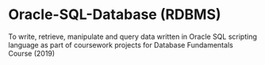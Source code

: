 # Oracle-SQL-Database (RDBMS)
To write, retrieve, manipulate and query data written in Oracle SQL scripting language as part of coursework projects for Database Fundamentals Course (2019)
